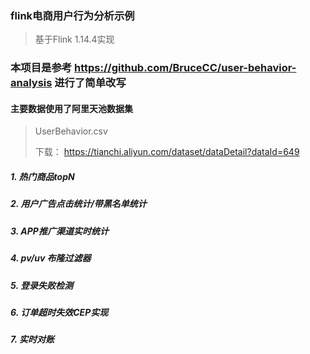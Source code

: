 ### flink电商用户行为分析示例
> 基于Flink 1.14.4实现
### 本项目是参考 https://github.com/BruceCC/user-behavior-analysis 进行了简单改写
#### 主要数据使用了阿里天池数据集
> UserBehavior.csv
>
> 下载： https://tianchi.aliyun.com/dataset/dataDetail?dataId=649



##### 1. 热门商品topN
##### 2. 用户广告点击统计/带黑名单统计
##### 3. APP推广渠道实时统计
##### 4. pv/uv 布隆过滤器
##### 5. 登录失败检测
##### 6. 订单超时失效CEP实现
##### 7. 实时对账